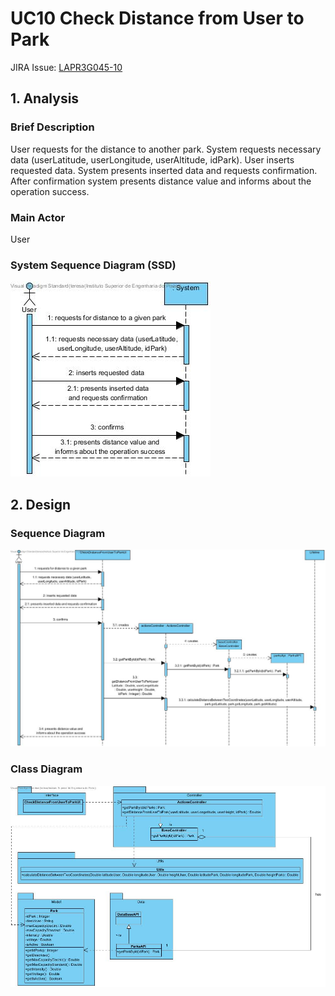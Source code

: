 # **UC10 Check Distance from User to Park**

JIRA Issue: [LAPR3G045-10](https://jira.dei.isep.ipp.pt:8443/browse/LAPR3G045-10)

## **1. Analysis**

### Brief Description

User requests for the distance to another park. System requests necessary data (userLatitude, userLongitude, userAltitude, idPark). User inserts requested data. System presents inserted data and requests confirmation. After confirmation system presents distance value and informs about the operation success.

### Main Actor

User

### System Sequence Diagram (SSD)

![UC10-SSD.jpg](UC10-SSD.jpg)

## **2. Design**

### Sequence Diagram

![UC10-Design-Sequence.jpg](UC10-Design-Sequence.jpg)

### Class Diagram

![UC10-Design-Class.jpg](UC10-Design-Class.jpg)
